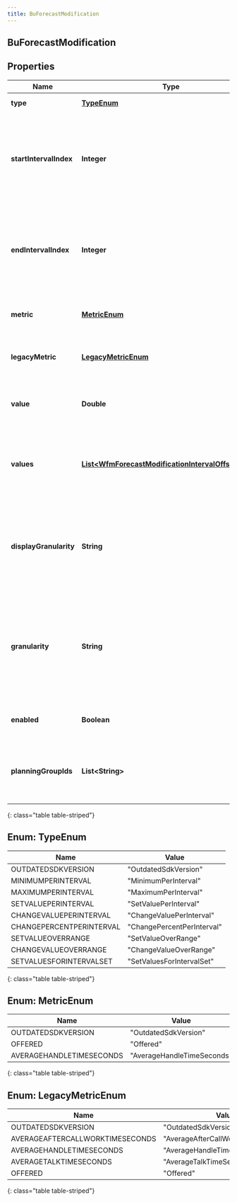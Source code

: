 ```yaml
---
title: BuForecastModification
---
```

## BuForecastModification


## Properties

| Name | Type | Description | Notes |
| ------------ | ------------- | ------------- | ------------- |
| **type** | [**TypeEnum**](#TypeEnum)<!----> | The type of the modification |  |
| **startIntervalIndex** | <!----><!---->**Integer**<!----> | The number of 15 minute intervals past referenceStartDate representing the first interval to which to apply this modification. Must be null if values is populated |  [optional] |
| **endIntervalIndex** | <!----><!---->**Integer**<!----> | The number of 15 minute intervals past referenceStartDate representing the last interval to which to apply this modification.  Must be null if values is populated |  [optional] |
| **metric** | [**MetricEnum**](#MetricEnum)<!----> | The metric to which this modification applies |  |
| **legacyMetric** | [**LegacyMetricEnum**](#LegacyMetricEnum)<!----> | The legacy metric to which this modification applies if applicable |  [optional] |
| **value** | <!----><!---->**Double**<!----> | The value of the modification.  Must be null if \&quot;values\&quot; is populated |  [optional] |
| **values** | <!----><!---->[**List&lt;WfmForecastModificationIntervalOffsetValue&gt;**](WfmForecastModificationIntervalOffsetValue.html)<!----> | The list of values to update.  Only applicable for grid-type modifications. Must be null if \&quot;value\&quot; is populated |  [optional] |
| **displayGranularity** | <!----><!---->**String**<!----> | The client side display granularity of the modification, expressed in the ISO-8601 duration format. Periods are represented as an ISO-8601 string. For example: P1D or P1DT12H |  |
| **granularity** | <!----><!---->**String**<!----> | The actual granularity of the modification as stored behind the scenes, expressed in the ISO-8601 duration format. Periods are represented as an ISO-8601 string. For example: P1D or P1DT12H |  [optional] |
| **enabled** | <!----><!---->**Boolean**<!----> | Whether the modification is enabled for the forecast |  |
| **planningGroupIds** | <!----><!---->**List&lt;String&gt;**<!----> | The IDs of the planning groups to which this forecast modification applies.  Leave empty to apply to all |  [optional] |
{: class="table table-striped"}


<a name="TypeEnum"></a>

## Enum: TypeEnum

| Name | Value |
| ---- | ----- |
| OUTDATEDSDKVERSION | &quot;OutdatedSdkVersion&quot; |
| MINIMUMPERINTERVAL | &quot;MinimumPerInterval&quot; |
| MAXIMUMPERINTERVAL | &quot;MaximumPerInterval&quot; |
| SETVALUEPERINTERVAL | &quot;SetValuePerInterval&quot; |
| CHANGEVALUEPERINTERVAL | &quot;ChangeValuePerInterval&quot; |
| CHANGEPERCENTPERINTERVAL | &quot;ChangePercentPerInterval&quot; |
| SETVALUEOVERRANGE | &quot;SetValueOverRange&quot; |
| CHANGEVALUEOVERRANGE | &quot;ChangeValueOverRange&quot; |
| SETVALUESFORINTERVALSET | &quot;SetValuesForIntervalSet&quot; |
{: class="table table-striped"}


<a name="MetricEnum"></a>

## Enum: MetricEnum

| Name | Value |
| ---- | ----- |
| OUTDATEDSDKVERSION | &quot;OutdatedSdkVersion&quot; |
| OFFERED | &quot;Offered&quot; |
| AVERAGEHANDLETIMESECONDS | &quot;AverageHandleTimeSeconds&quot; |
{: class="table table-striped"}


<a name="LegacyMetricEnum"></a>

## Enum: LegacyMetricEnum

| Name | Value |
| ---- | ----- |
| OUTDATEDSDKVERSION | &quot;OutdatedSdkVersion&quot; |
| AVERAGEAFTERCALLWORKTIMESECONDS | &quot;AverageAfterCallWorkTimeSeconds&quot; |
| AVERAGEHANDLETIMESECONDS | &quot;AverageHandleTimeSeconds&quot; |
| AVERAGETALKTIMESECONDS | &quot;AverageTalkTimeSeconds&quot; |
| OFFERED | &quot;Offered&quot; |
{: class="table table-striped"}



